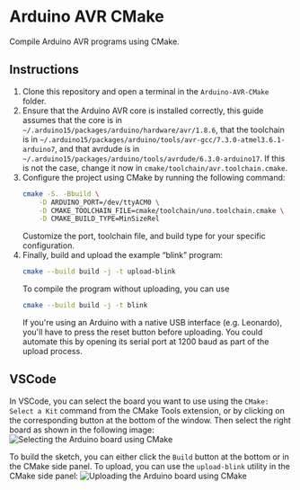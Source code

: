 # Arduino AVR CMake

Compile Arduino AVR programs using CMake. 

## Instructions

1. Clone this repository and open a terminal in the `Arduino-AVR-CMake` folder.
2. Ensure that the Arduino AVR core is installed correctly, this guide assumes
   that the core is in `~/.arduino15/packages/arduino/hardware/avr/1.8.6`,
   that the toolchain is in `~/.arduino15/packages/arduino/tools/avr-gcc/7.3.0-atmel3.6.1-arduino7`,
   and that avrdude is in `~/.arduino15/packages/arduino/tools/avrdude/6.3.0-arduino17`.
   If this is not the case, change it now in `cmake/toolchain/avr.toolchain.cmake`.
3. Configure the project using CMake by running the following command:
    ```sh
    cmake -S. -Bbuild \
        -D ARDUINO_PORT=/dev/ttyACM0 \
        -D CMAKE_TOOLCHAIN_FILE=cmake/toolchain/uno.toolchain.cmake \
        -D CMAKE_BUILD_TYPE=MinSizeRel
    ```
    Customize the port, toolchain file, and build type for your specific
    configuration.
4. Finally, build and upload the example “blink” program:
    ```sh
    cmake --build build -j -t upload-blink
    ```
    To compile the program without uploading, you can use 
    ```sh
    cmake --build build -j -t blink
    ```
    If you're using an Arduino with a native USB interface (e.g. Leonardo),
    you'll have to press the reset button before uploading. You could 
    automate this by opening its serial port at 1200 baud as part of the 
    upload process.

## VSCode

In VSCode, you can select the board you want to use using the 
`CMake: Select a Kit` command from the CMake Tools extension, 
or by clicking on the corresponding button at the bottom of the window.
Then select the right board as shown in the following image:
![Selecting the Arduino board using CMake](images/selecting.png)

To build the sketch, you can either click the `Build` button at the bottom or 
in the CMake side panel. To upload, you can use the `upload-blink` utility in 
the CMake side panel:
![Uploading the Arduino board using CMake](images/uploading.png)
